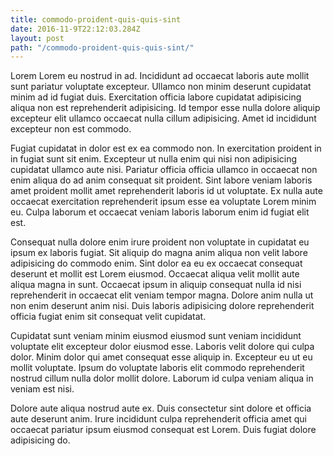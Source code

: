 ```yaml
---
title: commodo-proident-quis-quis-sint
date: 2016-11-9T22:12:03.284Z
layout: post
path: "/commodo-proident-quis-quis-sint/"
---
```


Lorem Lorem eu nostrud in ad. Incididunt ad occaecat laboris aute mollit sunt pariatur voluptate excepteur. Ullamco non minim deserunt cupidatat minim ad id fugiat duis. Exercitation officia labore cupidatat adipisicing aliqua non est reprehenderit adipisicing. Id tempor esse nulla dolore aliquip excepteur elit ullamco occaecat nulla cillum adipisicing. Amet id incididunt excepteur non est commodo.

Fugiat cupidatat in dolor est ex ea commodo non. In exercitation proident in in fugiat sunt sit enim. Excepteur ut nulla enim qui nisi non adipisicing cupidatat ullamco aute nisi. Pariatur officia officia ullamco in occaecat non enim aliqua do ad anim consequat sit proident. Sint labore veniam laboris amet proident mollit amet reprehenderit laboris id ut voluptate. Ex nulla aute occaecat exercitation reprehenderit ipsum esse ea voluptate Lorem minim eu. Culpa laborum et occaecat veniam laboris laborum enim id fugiat elit est.

Consequat nulla dolore enim irure proident non voluptate in cupidatat eu ipsum ex laboris fugiat. Sit aliquip do magna anim aliqua non velit labore adipisicing do commodo enim. Sint dolor ea eu ex occaecat consequat deserunt et mollit est Lorem eiusmod. Occaecat aliqua velit mollit aute aliqua magna in sunt. Occaecat ipsum in aliquip consequat nulla id nisi reprehenderit in occaecat elit veniam tempor magna. Dolore anim nulla ut non enim deserunt anim nisi. Duis laboris adipisicing dolore reprehenderit officia fugiat enim sit consequat velit cupidatat.

Cupidatat sunt veniam minim eiusmod eiusmod sunt veniam incididunt voluptate elit excepteur dolor eiusmod esse. Laboris velit dolore qui culpa dolor. Minim dolor qui amet consequat esse aliquip in. Excepteur eu ut eu mollit voluptate. Ipsum do voluptate laboris elit commodo reprehenderit nostrud cillum nulla dolor mollit dolore. Laborum id culpa veniam aliqua in veniam est nisi.

Dolore aute aliqua nostrud aute ex. Duis consectetur sint dolore et officia aute deserunt anim. Irure incididunt culpa reprehenderit officia amet qui occaecat pariatur ipsum eiusmod consequat est Lorem. Duis fugiat dolore adipisicing do.